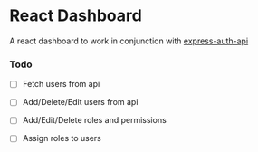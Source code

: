 # React Dashboard

A react dashboard to work in conjunction with [express-auth-api](https://github.com/azs06/express-auth-api)

### Todo

- [ ] Fetch users from api

- [ ] Add/Delete/Edit users from api

- [ ] Add/Edit/Delete roles and permissions

- [ ] Assign roles to users
